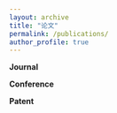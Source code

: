 ```yaml
---
layout: archive
title: "论文"
permalink: /publications/
author_profile: true
---
```


<!-- {% if author.googlescholar %}
  You can also find my articles on <u><a href="{{author.googlescholar}}">my Google Scholar profile</a>.</u>
{% endif %}

{% include base_path %}

{% for post in site.publications reversed %}
  {% include archive-single.html %}
{% endfor %} -->


**Journal**


**Conference**
<!-- - "An Efficient Mutual Authentication Scheme for Edge Computing-Enabled Internet of Vehicles" IEEE Global Communications Conference. 2024. （一作，通信领域A类会议） -->

**Patent**
<!-- - 一种分布式车联网身份认证系统. 发明专利授权号：ZL 202410372138.8.（第二发明人，已授权）
- Identity Authentication System for Distributed Internet of Vehicles. US Patent 18/825,028, Issued on February 11, 2025.（第二发明人，已授权） -->